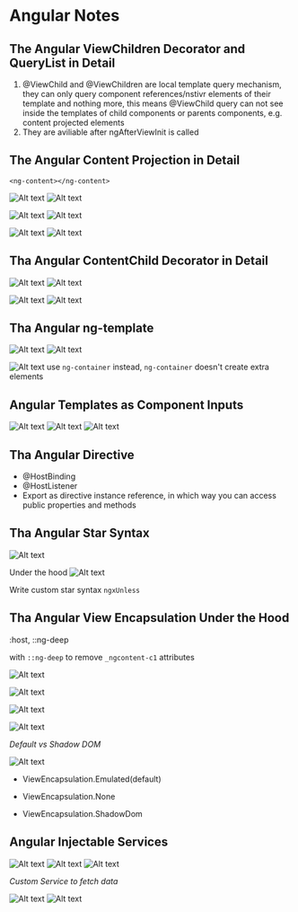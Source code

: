# Angular Notes

## The Angular ViewChildren Decorator and QueryList in Detail

1. @ViewChild and @ViewChildren are local template query mechanism, they can only query component references/nstivr elements of their template and nothing more, this means @ViewChild query can not see inside the templates of child components or parents components, e.g. content projected elements
2. They are aviliable after ngAfterViewInit is called

## The Angular Content Projection in Detail

`<ng-content></ng-content>`

![Alt text](image.png)
![Alt text](image-1.png)

![Alt text](image-2.png)
![Alt text](image-3.png)

![Alt text](image-5.png)
![Alt text](image-6.png)

## Tha Angular ContentChild Decorator in Detail

![Alt text](image-4.png)
![Alt text](image-7.png)

![Alt text](image-8.png)
![Alt text](image-9.png)

## Tha Angular ng-template

![Alt text](image-10.png)
![Alt text](image-11.png)

![Alt text](image-12.png)
use `ng-container` instead, `ng-container` doesn't create extra elements

## Angular Templates as Component Inputs

![Alt text](image-13.png)
![Alt text](image-14.png)
![Alt text](image-16.png)

## Tha Angular Directive

- @HostBinding
- @HostListener
- Export as directive instance reference, in which way you can access public properties and methods

## Tha Angular Star Syntax

![Alt text](image-17.png)

Under the hood
![Alt text](image-15.png)

Write custom star syntax `ngxUnless`

## Tha Angular View Encapsulation Under the Hood

:host, ::ng-deep

with `::ng-deep` to remove `_ngcontent-c1` attributes

![Alt text](image-18.png)

![Alt text](image-19.png)

![Alt text](image-20.png)

![Alt text](image-21.png)

*Default vs Shadow DOM*

![Alt text](image-22.png)

- ViewEncapsulation.Emulated(default)

- ViewEncapsulation.None

- ViewEncapsulation.ShadowDom

## Angular Injectable Services

![Alt text](image-25.png)
![Alt text](image-24.png)
![Alt text](image-23.png)

*Custom Service to fetch data*

![Alt text](image-27.png)
![Alt text](image-28.png)